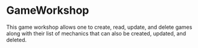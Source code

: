 # GameWorkshop
This game workshop allows one to create, read, update, and delete games along with their list of mechanics that can also be created, updated, and deleted.
